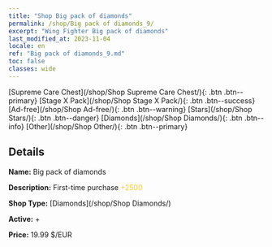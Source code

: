 ```yaml
---
title: "Shop Big pack of diamonds"
permalink: /shop/Big pack of diamonds_9/
excerpt: "Wing Fighter Big pack of diamonds"
last_modified_at: 2023-11-04
locale: en
ref: "Big pack of diamonds_9.md"
toc: false
classes: wide
---
```



  [Supreme Care Chest](/shop/Shop Supreme Care Chest/){: .btn .btn--primary}   [Stage X Pack](/shop/Shop Stage X Pack/){: .btn .btn--success}   [Ad-free](/shop/Shop Ad-free/){: .btn .btn--warning}   [Stars](/shop/Shop Stars/){: .btn .btn--danger}   [Diamonds](/shop/Shop Diamonds/){: .btn .btn--info}   [Other](/shop/Shop Other/){: .btn .btn--primary} 

## Details

 **Name:** Big pack of diamonds 

 **Description:** First-time purchase <span style="color: #FFC926">+2500</span><br/><span style="color: #000000;"></span>

 **Shop Type:** [Diamonds](/shop/Shop Diamonds/)

 **Active:** + 

 **Price:** 19.99 $/EUR 



